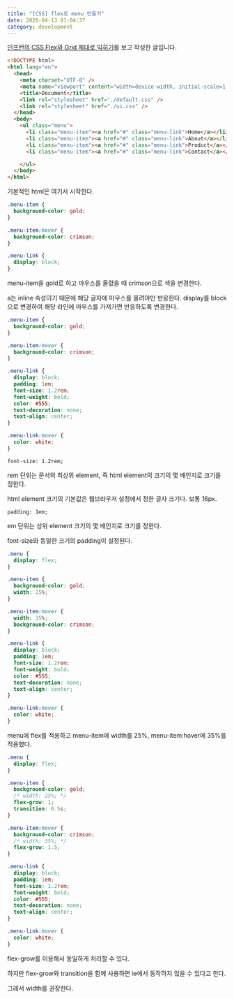 ```yaml
---
title: "[CSS] flex로 menu 만들기"
date: 2020-04-13 01:04:37
category: development
---
```


[인프런의 CSS Flex와 Grid 제대로 익히기](https://www.inflearn.com/course/css-flex-grid-%EC%A0%9C%EB%8C%80%EB%A1%9C-%EC%9D%B5%ED%9E%88%EA%B8%B0/)를 보고 작성한 글입니다.

```html
<!DOCTYPE html>
<html lang="en">
  <head>
    <meta charset="UTF-8" />
    <meta name="viewport" content="width=device-width, initial-scale=1.0" />
    <title>Document</title>
    <link rel="stylesheet" href="./default.css" />
    <link rel="stylesheet" href="./ui.css" />
  </head>
  <body>
    <ul class="menu">
      <li class="menu-item"><a href="#" class="menu-link">Home</a></li>
      <li class="menu-item"><a href="#" class="menu-link">About</a></li>
      <li class="menu-item"><a href="#" class="menu-link">Product</a></li>
      <li class="menu-item"><a href="#" class="menu-link">Contact</a></li>

    </ul>
  </body>
</html>
```

기본적인 html은 여기서 시작한다.

```css
.menu-item {
  background-color: gold;
}

.menu-item:hover {
  background-color: crimson;
}

.menu-link {
  display: block;
}
```

menu-item을 gold로 하고 마우스를 올렸을 때 crimson으로 색을 변경한다.

a는 inline 속성이기 때문에 해당 글자에 마우스를 올려야만 반응한다. display를 block으로 변경하여 해당 라인에 마우스를 가져가면 반응하도록 변경한다.

```css
.menu-item {
  background-color: gold;
}

.menu-item:hover {
  background-color: crimson;
}

.menu-link {
  display: block;
  padding: 1em;
  font-size: 1.2rem;
  font-weight: bold;
  color: #555;
  text-decoration: none;
  text-align: center;
}

.menu-link:hover {
  color: white;
}
```

`font-size: 1.2rem;`

rem 단위는 문서의 최상위 element, 즉 html element의 크기의 몇 배인지로 크기를 정한다.

html element 크기의 기본값은 웹브라우저 설정에서 정한 글자 크기다. 보통 16px.

`padding: 1em;`

em 단위는 상위 element 크기의 몇 배인지로 크기를 정한다.

font-size와 동일한 크기의 padding이 설정된다.

```css
.menu {
  display: flex;
}

.menu-item {
  background-color: gold;
  width: 25%;
}

.menu-item:hover {
  width: 35%;
  background-color: crimson;
}

.menu-link {
  display: block;
  padding: 1em;
  font-size: 1.2rem;
  font-weight: bold;
  color: #555;
  text-decoration: none;
  text-align: center;
}

.menu-link:hover {
  color: white;
}
```

menu에 flex를 적용하고 menu-item에 width를 25%, menu-item:hover에 35%를 적용했다.

```css
.menu {
  display: flex;
}

.menu-item {
  background-color: gold;
  /* width: 25%; */
  flex-grow: 1;
  transition: 0.5s;
}

.menu-item:hover {
  background-color: crimson;
  /* width: 35%; */
  flex-grow: 1.5;
}

.menu-link {
  display: block;
  padding: 1em;
  font-size: 1.2rem;
  font-weight: bold;
  color: #555;
  text-decoration: none;
  text-align: center;
}

.menu-link:hover {
  color: white;
}
```

flex-grow를 이용해서 동일하게 처리할 수 있다.

하지만 flex-grow와 transition을 함께 사용하면 ie에서 동작하지 않을 수 있다고 한다.

그래서 width를 권장한다.
